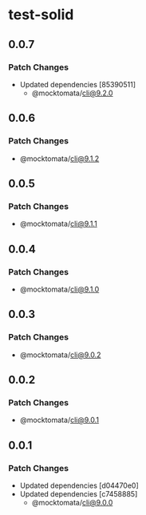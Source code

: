 # test-solid

## 0.0.7

### Patch Changes

- Updated dependencies [85390511]
  - @mocktomata/cli@9.2.0

## 0.0.6

### Patch Changes

- @mocktomata/cli@9.1.2

## 0.0.5

### Patch Changes

- @mocktomata/cli@9.1.1

## 0.0.4

### Patch Changes

- @mocktomata/cli@9.1.0

## 0.0.3

### Patch Changes

- @mocktomata/cli@9.0.2

## 0.0.2

### Patch Changes

- @mocktomata/cli@9.0.1

## 0.0.1

### Patch Changes

- Updated dependencies [d04470e0]
- Updated dependencies [c7458885]
  - @mocktomata/cli@9.0.0
